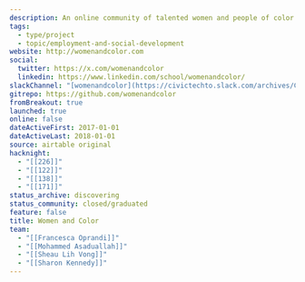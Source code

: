 ```yaml
---
description: An online community of talented women and people of color available for speaking opportunities at tech-related events.
tags:
  - type/project
  - topic/employment-and-social-development
website: http://womenandcolor.com
social:
  twitter: https://x.com/womenandcolor
  linkedin: https://www.linkedin.com/school/womenandcolor/
slackChannel: "[womenandcolor](https://civictechto.slack.com/archives/C66N513RN)"
gitrepo: https://github.com/womenandcolor
fromBreakout: true
launched: true
online: false
dateActiveFirst: 2017-01-01
dateActiveLast: 2018-01-01
source: airtable original
hacknight:
  - "[[226]]"
  - "[[122]]"
  - "[[138]]"
  - "[[171]]"
status_archive: discovering
status_community: closed/graduated
feature: false
title: Women and Color
team:
  - "[[Francesca Oprandi]]"
  - "[[Mohammed Asaduallah]]"
  - "[[Sheau Lih Vong]]"
  - "[[Sharon Kennedy]]"
---
```

